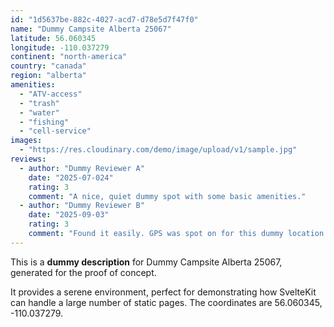 ```yaml
---
id: "1d5637be-882c-4027-acd7-d78e5d7f47f0"
name: "Dummy Campsite Alberta 25067"
latitude: 56.060345
longitude: -110.037279
continent: "north-america"
country: "canada"
region: "alberta"
amenities:
  - "ATV-access"
  - "trash"
  - "water"
  - "fishing"
  - "cell-service"
images:
  - "https://res.cloudinary.com/demo/image/upload/v1/sample.jpg"
reviews:
  - author: "Dummy Reviewer A"
    date: "2025-07-024"
    rating: 3
    comment: "A nice, quiet dummy spot with some basic amenities."
  - author: "Dummy Reviewer B"
    date: "2025-09-03"
    rating: 3
    comment: "Found it easily. GPS was spot on for this dummy location."
---
```


This is a **dummy description** for Dummy Campsite Alberta 25067, generated for the proof of concept.

It provides a serene environment, perfect for demonstrating how SvelteKit can handle a large number of static pages. The coordinates are 56.060345, -110.037279.
